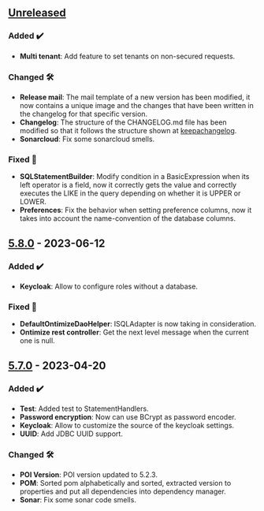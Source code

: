 <!-- ## [Unreleased] -->
<!-- ### Added ✔️-->
<!-- ### Changed 🛠️-->
<!-- ### Deprecated 🛑-->
<!-- ### Removed 🗑️-->
<!-- ### Fixed 🐛-->
<!-- ### Security 🛡️-->

## [Unreleased]
### Added ✔️
* **Multi tenant**: Add feature to set tenants on non-secured requests.
### Changed 🛠️
* **Release mail**: The mail template of a new version has been modified, it now contains a unique image and the changes that have been written in the changelog for that specific version.
* **Changelog**: The structure of the CHANGELOG.md file has been modified so that it follows the structure shown at  [keepachangelog](https://keepachangelog.com/).
* **Sonarcloud**: Fix some sonarcloud smells.
### Fixed 🐛
* **SQLStatementBuilder**: Modify condition in a BasicExpression when its left operator is a field, now it correctly gets the value and correctly executes the LIKE in the query depending on whether it is UPPER or LOWER.
* **Preferences**: Fix the behavior when setting preference columns, now it takes into account the name-convention of the database columns.
## [5.8.0] - 2023-06-12
### Added ✔️
* **Keycloak**: Allow to configure roles without a database.
### Fixed 🐛
* **DefaultOntimizeDaoHelper**: ISQLAdapter is now taking in consideration.
* **Ontimize rest controller**: Get the next level message when the current one is null.
## [5.7.0] - 2023-04-20
### Added ✔️
* **Test**: Added test to StatementHandlers.
* **Password encryption**: Now can use BCrypt as password encoder.
* **Keycloak**: Allow to customize the source of the keycloak settings.
* **UUID**: Add JDBC UUID support.
### Changed 🛠️
* **POI Version**: POI version updated to 5.2.3.
* **POM**: Sorted pom alphabetically and sorted, extracted version to properties and put all dependencies into dependency manager.
* **Sonar**: Fix some sonar code smells.

[unreleased]: https://github.com/ontimize/ontimize-jee/compare/5.8.0...HEAD
[5.8.0]: https://github.com/ontimize/ontimize-jee/compare/5.7.0...5.8.0
[5.7.0]: https://github.com/ontimize/ontimize-jee/compare/5.6.0...5.7.0
